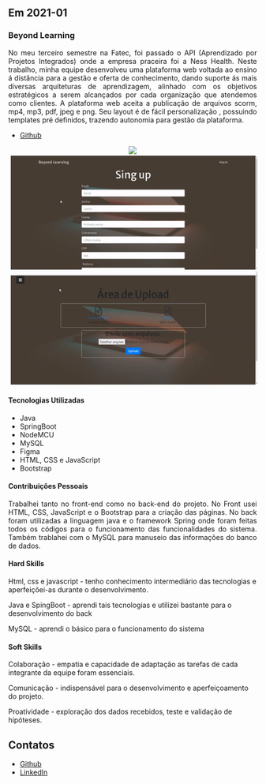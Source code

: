 ## Em 2021-01

### Beyond Learning
<p align="justify">No meu terceiro semestre na Fatec, foi passado o API (Aprendizado por Projetos Integrados) onde a empresa praceira foi a Ness Health. Neste trabalho, minha equipe desenvolveu uma plataforma web voltada ao ensino á distância para a gestão e oferta de conhecimento, dando suporte ás mais diversas arquiteturas de aprendizagem, alinhado com os objetivos estratégicos a serem alcançados por cada organização que atendemos como clientes. A plataforma web aceita a publicação de arquivos scorm, mp4, mp3, pdf, jpeg e png. Seu layout é de fácil personalização , possuindo templates pré definidos, trazendo autonomia para gestão da plataforma. </p>

- [Github](https://github.com/levizoca/Beyond-Learning) <br>

<div align="center">
  <img src="https://github.com/levizoca/Portfolio/blob/2021-01/Imagens/Index.gif" width="500" hspace="5"/>
  <img src="https://github.com/levizoca/Portfolio/blob/2021-01/Imagens/Auto Registro.gif" width="500" hspace="5"/>
  <img src="https://github.com/levizoca/Portfolio/blob/2021-01/Imagens/Upload de Arquivos.gif" width="500" hspace="5"/><br>
</div>

#### Tecnologias Utilizadas
- Java
- SpringBoot
- NodeMCU
- MySQL
- Figma
- HTML, CSS e JavaScript
- Bootstrap

#### Contribuições Pessoais
<p align="justify">Trabalhei tanto no front-end como no back-end do projeto. No Front usei HTML, CSS, JavaScript e o Bootstrap para a criação das páginas. No back foram utilizadas a linguagem java e o framework Spring onde foram feitas todos os códigos para o funcionamento das funcionalidades do sistema. Também trablahei com o MySQL para manuseio das informações do banco de dados.
</p>
  
#### Hard Skills
Html, css e javascript - tenho conhecimento intermediário das tecnologias e aperfeiçõei-as durante o desenvolvimento.

Java e SpingBoot - aprendi tais tecnologias e utilizei bastante para o desenvolvimento do back

MySQL - aprendi o básico para o funcionamento do sistema

#### Soft Skills
Colaboração - empatia e capacidade de adaptação as tarefas de cada integrante da equipe foram essenciais.

Comunicação - indispensável para o desenvolvimento e aperfeiçoamento do projeto.

Proatividade - exploração dos dados recebidos, teste e validação de hipóteses.

## Contatos
* [Github](https://github.com/levizoca)
* [LinkedIn](https://www.linkedin.com/in/levi-motta-5001a2173/)
  
